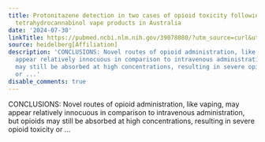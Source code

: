```yaml
---
title: Protonitazene detection in two cases of opioid toxicity following the use of
  tetrahydrocannabinol vape products in Australia
date: '2024-07-30'
linkTitle: https://pubmed.ncbi.nlm.nih.gov/39078080/?utm_source=curl&utm_medium=rss&utm_campaign=pubmed-2&utm_content=1FakS-2QOkCT8HsMOQP1bCRQ4YzyumYOmxmF0moLsQ3dFB1E9V&fc=20220326224207&ff=20240730181641&v=2.18.0.post9+e462414
source: heidelberg[Affiliation]
description: 'CONCLUSIONS: Novel routes of opioid administration, like vaping, may
  appear relatively innocuous in comparison to intravenous administration, but opioids
  may still be absorbed at high concentrations, resulting in severe opioid toxicity
  or ...'
disable_comments: true
---
```

CONCLUSIONS: Novel routes of opioid administration, like vaping, may appear relatively innocuous in comparison to intravenous administration, but opioids may still be absorbed at high concentrations, resulting in severe opioid toxicity or ...
